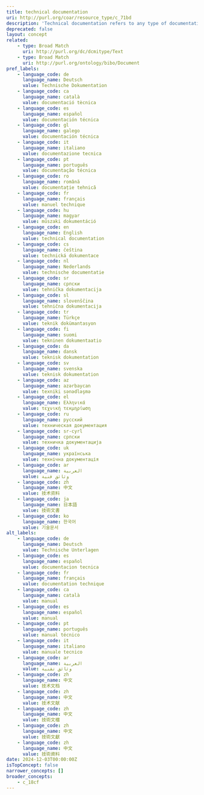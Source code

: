 ```yaml
---
title: technical documentation
uri: http://purl.org/coar/resource_type/c_71bd
description: 'Technical documentation refers to any type of documentation that describes handling, functionality and architecture of a technical product or a product under development or use. [Source: https://en.wikipedia.org/wiki/Technical_documentation]'
deprecated: false
layout: concept
related:
    - type: Broad Match
      uri: http://purl.org/dc/dcmitype/Text
    - type: Broad Match
      uri: http://purl.org/ontology/bibo/Document
pref_labels:
    - language_code: de
      language_name: Deutsch
      value: Technische Dokumentation
    - language_code: ca
      language_name: català
      value: documentació tècnica
    - language_code: es
      language_name: español
      value: documentación técnica
    - language_code: gl
      language_name: galego
      value: documentación técnica
    - language_code: it
      language_name: italiano
      value: documentazione tecnica
    - language_code: pt
      language_name: português
      value: documentação técnica
    - language_code: ro
      language_name: română
      value: documentație tehnică
    - language_code: fr
      language_name: français
      value: manuel technique
    - language_code: hu
      language_name: magyar
      value: műszaki dokumentáció
    - language_code: en
      language_name: English
      value: technical documentation
    - language_code: cs
      language_name: čeština
      value: technická dokumentace
    - language_code: nl
      language_name: Nederlands
      value: technische documentatie
    - language_code: sr
      language_name: српски
      value: tehnička dokumentacija
    - language_code: sl
      language_name: slovenščina
      value: tehnična dokumentacija
    - language_code: tr
      language_name: Türkçe
      value: teknik dokümantasyon
    - language_code: fi
      language_name: suomi
      value: tekninen dokumentaatio
    - language_code: da
      language_name: dansk
      value: teknisk dokumentation
    - language_code: sv
      language_name: svenska
      value: teknisk dokumentation
    - language_code: az
      language_name: azərbaycan
      value: texniki sənədləşmə
    - language_code: el
      language_name: Ελληνικά
      value: τεχνική τεκμηρίωση
    - language_code: ru
      language_name: русский
      value: техническая документация
    - language_code: sr-cyrl
      language_name: српски
      value: техничка документација
    - language_code: uk
      language_name: українська
      value: технічна документація
    - language_code: ar
      language_name: العربية
      value: وثائق فنية
    - language_code: zh
      language_name: 中文
      value: 技术资料
    - language_code: ja
      language_name: 日本語
      value: 技術文書
    - language_code: ko
      language_name: 한국어
      value: 기술문서
alt_labels:
    - language_code: de
      language_name: Deutsch
      value: Technische Unterlagen
    - language_code: es
      language_name: español
      value: documentacion tecnica
    - language_code: fr
      language_name: français
      value: documentation technique
    - language_code: ca
      language_name: català
      value: manual
    - language_code: es
      language_name: español
      value: manual
    - language_code: pt
      language_name: português
      value: manual técnico
    - language_code: it
      language_name: italiano
      value: manuale tecnico
    - language_code: ar
      language_name: العربية
      value: وثائق تقنية
    - language_code: zh
      language_name: 中文
      value: 技术文档
    - language_code: zh
      language_name: 中文
      value: 技术文献
    - language_code: zh
      language_name: 中文
      value: 技術文檔
    - language_code: zh
      language_name: 中文
      value: 技術文獻
    - language_code: zh
      language_name: 中文
      value: 技術資料
date: 2024-12-03T00:00:00Z
isTopConcept: false
narrower_concepts: []
broader_concepts:
    - c_18cf
---
```


